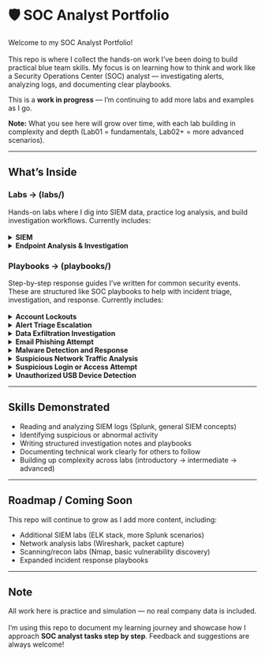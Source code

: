 # 🛡️ SOC Analyst Portfolio

Welcome to my SOC Analyst Portfolio!
<br></br>
This repo is where I collect the hands-on work I’ve been doing to build practical blue team skills. My focus is on learning how to think and work like a Security Operations Center (SOC) analyst — investigating alerts, analyzing logs, and documenting clear playbooks.

This is a **work in progress** — I’m continuing to add more labs and examples as I go. 

**Note:** What you see here will grow over time, with each lab building in complexity and depth (Lab01 = fundamentals, Lab02+ = more advanced scenarios).

---

## What’s Inside

<h3>Labs → (labs/)</h3> Hands-on labs where I dig into SIEM data, practice log analysis, and build investigation workflows. 
Currently includes:
<br/><br/>

<details>
<summary><b>SIEM</b></summary>

> <details>
> <summary>SIEM Basics</summary>
>
> - <a href="labs/siem/siem-basics/Lab01-intro-to-siem/Lab01-suspicious-process-investigation.md">Lab01 – Suspicious Process Investigation</a><br/>
>   <em>Level: Beginner</em> → Investigating abnormal process activity in logs, understanding correlation rules.
>
> </details>

> <details>
> <summary>Splunk</summary>
>
> - <a href="labs/siem/splunk/Lab01-splunk-vpn-log-analysis/Lab01-splunk-vpn-log-analysis-basics.md">Lab01 – Splunk VPN Log Analysis</a><br/>
>   <em>Level: Beginner</em> → Detecting unusual VPN login activity, analyzing login patterns by user and source country, and identifying suspicious travel or account compromise.
> - <a href="labs/siem/splunk/Lab02-splunk-data-manipulation/Lab02-splunk-data-manipulation-basics.md">Lab02 – Splunk Data Manipulation</a><br/>
>   <em>Level: Beginner</em> → Understanding how Splunk processes, parses, and manipulates machine-generated data using configuration files (inputs.conf, props.conf, transforms.conf) to ensure accurate field extraction and reliable analysis for security investigations.
>
> </details>

</details>


<details>
<summary><b>Endpoint Analysis & Investigation</b></summary>

> <details>
> <summary>Windows CMD/CLI</summary>
>
> - <a href="labs/endpoint-triage/windows-cli/Lab01-windows-cli-endpoint-triage-basics/Lab01-windows-cli-endpoint-triage-basics.md">Lab01 – Windows CMD/CLI Basics</a><br/>
>   <em>Level: Beginner</em> → Using Windows command-line tools to investigate processes, review system information, and identify suspicious activity.
>
> </details>

> <details>
> <summary>PowerShell</summary>
>
> - <a href="labs/endpoint-triage/powershell/Lab01-powershell-endpoint-triage-basics/Lab01-powershell-endpoint-triage-basics.md">Lab01 – PowerShell Basics</a><br/>
>   <em>Level: Beginner</em> → Leveraging PowerShell commands to collect endpoint data, filter logs, and detect potential anomalies in process execution.
>
> </details>

</details>

<h3>Playbooks → (playbooks/)</h3> Step-by-step response guides I’ve written for common security events. These are structured like SOC playbooks to help with incident triage, investigation, and response.
Currently includes:
<br/><br/>
<details>
<summary><b>Account Lockouts</b></summary>

> - <a href="playbooks/account-lockout-investigation-playbook.md">Account lockouts</a><br/>
>Troubleshoot repeated account lockouts and investigate potential account compromise.
</details>

<details>
  
<summary><b>Alert Triage Escalation</b></summary>

> - <a href="playbooks/alert-triage-escalation-playbook.md">Alert Escalation</a><br/>
>Process for analyzing security alerts, prioritizing incidents, and escalating appropriately.

</details>

<details>
  
<summary><b>Data Exfiltration Investigation</b></summary>

> - <a href="playbooks/data-exfiltration-investigation-playbook.md">Data Exfiltration Investigation</a><br/>
>Identify and respond to suspicious data transfers or large unauthorized uploads.

</details>

<details>
  
<summary><b>Email Phishing Attempt</b></summary>

> - <a href="playbooks/email-phishing-playbook.md">Email Phishing Attempt</a><br/>
>Identify, contain, and remediate phishing email incidents.

</details>

<details>
  
<summary><b>Malware Detection and Response</b></summary>

> - <a href="playbooks/malware-detection-response-playbook.md">Malware Detection and Response</a><br/>
>Steps to identify, isolate, and remediate malware infections on endpoints to minimize impact.

</details>

<details>
  
<summary><b>Suspicious Network Traffic Analysis</b></summary>

> - <a href="playbooks//suspicious-network-traffic-analysis-playbook.md">Suspicious Network Traffic Analysis</a><br/>
>Detect and investigate anomalies in network traffic such as unexpected outbound connections.

</details>

<details>
  
<summary><b>Suspicious Login or Access Attempt</b></summary>

> - <a href="playbooks/unauthorized-access-detection-playbook.md">Suspicious Login or Access Attempt</a><br/>
>Identify, respond to, and mitigate unauthorized or suspicious login attempts on production systems or cloud platforms.

</details>

<details>
  
<summary><b>Unauthorized USB Device Detection</b></summary>

> - <a href="playbooks/unauthorized-usb-detection-playbook.md">Unauthorized USB Device Detection</a><br/>
>Investigate alerts triggered by unknown USB devices connecting to endpoints.

</details>

---

## Skills Demonstrated

- Reading and analyzing SIEM logs (Splunk, general SIEM concepts)  
- Identifying suspicious or abnormal activity  
- Writing structured investigation notes and playbooks  
- Documenting technical work clearly for others to follow  
- Building up complexity across labs (introductory → intermediate → advanced)  

---

## Roadmap / Coming Soon

This repo will continue to grow as I add more content, including:  
- Additional SIEM labs (ELK stack, more Splunk scenarios)  
- Network analysis labs (Wireshark, packet capture)  
- Scanning/recon labs (Nmap, basic vulnerability discovery)  
- Expanded incident response playbooks  

---

## Note

All work here is practice and simulation — no real company data is included.
<br></br>
I’m using this repo to document my learning journey and showcase how I approach **SOC analyst tasks step by step**. Feedback and suggestions are always welcome!
